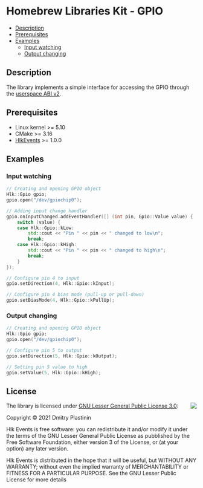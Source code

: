 # Homebrew Libraries Kit - GPIO

- [Description](#description)
- [Prerequisites](#prerequisites)
- [Examples](#examples)
    - [Input watching](#input-watching)
    - [Output changing](#output-changing)

## Description

The library implements a simple interface for accessing the GPIO through the [userspace ABI v2](https://github.com/torvalds/linux/blob/v5.10/include/uapi/linux/gpio.h).

## Prerequisites

- Linux kernel >= 5.10
- CMake >= 3.16
- [HlkEvents](https://github.com/uncellon/hlk-events) >= 1.0.0

## Examples

### Input watching

```cpp
// Creating and opening GPIO object
Hlk::Gpio gpio;
gpio.open("/dev/gpiochip0");

// Adding input change handler
gpio.onInputChanged.addEventHandler([] (int pin, Gpio::Value value) {
    switch (value) {
    case Hlk::Gpio::kLow:
        std::cout << "Pin " << pin << " changed to low\n";
        break;
    case Hlk::Gpio::kHigh:
        std::cout << "Pin " << pin << " changed to high\n";
        break;
    }
});

// Configure pin 4 to input
gpio.setDirection(4, Hlk::Gpio::kInput);

// Configure pin 4 bias mode (pull-up or pull-down)
gpio.setBiasMode(4, Hlk::Gpio::kPullUp);
```

### Output changing

```cpp
// Creating and opening GPIO object
Hlk::Gpio gpio;
gpio.open("/dev/gpiochip0");

// Configure pin 5 to output
gpio.setDirection(5, Hlk::Gpio::kOutput);

// Setting pin 5 value to high
gpio.setValue(5, Hlk::Gpio::kHigh);
```

## License

<img align="right" src="https://www.gnu.org/graphics/lgplv3-with-text-154x68.png">

The library is licensed under [GNU Lesser General Public License 3.0](https://www.gnu.org/licenses/lgpl-3.0.txt):

Copyright © 2021 Dmitry Plastinin

Hlk Events is free software: you can redistribute it and/or modify it under the terms of the GNU Lesser General Public License as pubblished by the Free Software Foundation, either version 3 of the License, or (at your option) any later version.

Hlk Events is distributed in the hope that it will be useful, but WITHOUT ANY WARRANTY; without even the implied warranty of MERCHANTABILITY or FITNESS FOR A PARTICULAR PURPOSE. See the GNU Lesser Public License for more details